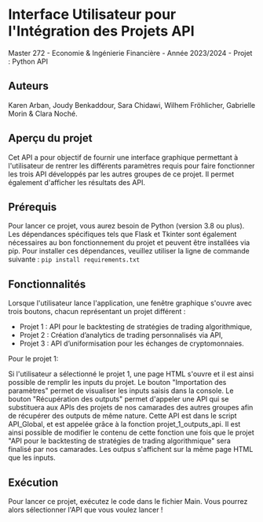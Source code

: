 # Interface Utilisateur pour l'Intégration des Projets API

Master 272 - Economie & Ingénierie Financière - Année 2023/2024 - Projet : Python API

## Auteurs

Karen Arban, Joudy Benkaddour, Sara Chidawi, Wilhem Fröhlicher, Gabrielle Morin & Clara Noché.

## Aperçu du projet

Cet API a pour objectif de fournir une interface graphique permettant à l'utilisateur de rentrer les différents paramètres requis pour faire fonctionner les trois API développés par les autres groupes de ce projet. Il permet également d'afficher les résultats des API.

## Prérequis

Pour lancer ce projet, vous aurez besoin de Python (version 3.8 ou plus).
Les dépendances spécifiques tels que Flask et Tkinter sont également nécessaires au bon fonctionnement du projet et peuvent être installées via pip.
Pour installer ces dépendances, veuillez utiliser la ligne de commande suivante : ``` pip install requirements.txt ```

## Fonctionnalités 

Lorsque l'utilisateur lance l'application, une fenêtre graphique s'ouvre avec trois boutons, chacun représentant un projet différent :
- Projet 1 : API pour le backtesting de stratégies de trading algorithmique,
- Projet 2 : Création d’analytics de trading personnalisés via API,
- Projet 3 : API d’uniformisation pour les échanges de cryptomonnaies.

Pour le projet 1:

Si l'utilisateur a sélectionné le projet 1, une page HTML s'ouvre et il est ainsi possible de remplir les inputs du projet. Le bouton "Importation des paramètres" permet de visualiser les inputs saisis dans la console. Le bouton "Récupération des outputs" permet d'appeler une API qui se substituera aux APIs des projets de nos camarades des autres groupes afin de récupérer des outputs de même nature. Cette API est dans le script API_Global, et est appelée grâce à la fonction projet_1_outputs_api. Il est ainsi possible de modifier le contenu de cette fonction une fois que le projet "API pour le backtesting de stratégies de trading algorithmique" sera finalisé par nos camarades. Les outpus s'affichent sur la même page HTML que les inputs.


## Exécution

Pour lancer ce projet, exécutez le code dans le fichier Main. Vous pourrez alors sélectionner l'API que vous voulez lancer !
